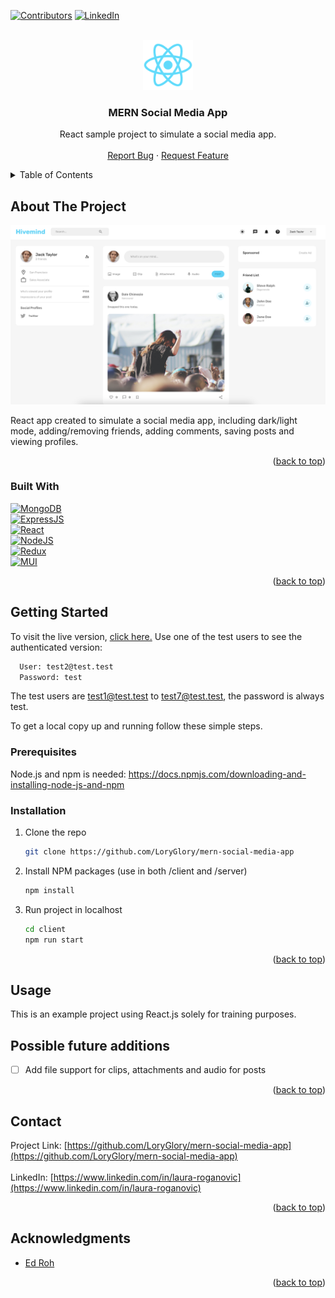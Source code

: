 <!-- Improved compatibility of back to top link: See: https://github.com/othneildrew/Best-README-Template/pull/73 -->
<a name="readme-top"></a>
<!--
*** Thanks for checking out the Best-README-Template. If you have a suggestion
*** that would make this better, please fork the repo and create a pull request
*** or simply open an issue with the tag "enhancement".
*** Don't forget to give the project a star!
*** Thanks again! Now go create something AMAZING! :D
-->



<!-- PROJECT SHIELDS -->
<!--
*** I'm using markdown "reference style" links for readability.
*** Reference links are enclosed in brackets [ ] instead of parentheses ( ).
*** See the bottom of this document for the declaration of the reference variables
*** for contributors-url, forks-url, etc. This is an optional, concise syntax you may use.
*** https://www.markdownguide.org/basic-syntax/#reference-style-links
-->
[![Contributors][contributors-shield]][contributors-url]
[![LinkedIn][linkedin-shield]][linkedin-url]


<!-- PROJECT LOGO -->
<br />
<div align="center">
  <a href="https://github.com/LoryGlory/mern-social-media-app">
    <img src="client/public/logo192.png" alt="Logo" width="80" height="80">
  </a>

<h3 align="center">MERN Social Media App</h3>

  <p align="center">
    React sample project to simulate a social media app.
    <br />
    <br />
    <a href="https://github.com/LoryGlory/mern-social-media-app">Report Bug</a>
    ·
    <a href="https://github.com/LoryGlory/mern-social-media-app">Request Feature</a>
  </p>
</div>



<!-- TABLE OF CONTENTS -->
<details>
  <summary>Table of Contents</summary>
  <ol>
    <li>
      <a href="#about-the-project">About The Project</a>
      <ul>
        <li><a href="#built-with">Built With</a></li>
      </ul>
    </li>
    <li>
      <a href="#getting-started">Getting Started</a>
      <ul>
        <li><a href="#prerequisites">Prerequisites</a></li>
        <li><a href="#installation">Installation</a></li>
      </ul>
    </li>
    <li><a href="#usage">Usage</a></li> 
    <li><a href="#contact">Contact</a></li>
    <li><a href="#acknowledgments">Acknowledgments</a></li>
  </ol>
</details>



<!-- ABOUT THE PROJECT -->

## About The Project

[![Product Name Screen Shot][product-screenshot]](https://mern-social-media-app-xvus.vercel.app/)

React app created to simulate a social media app, including dark/light mode, adding/removing friends, adding comments, saving posts and viewing profiles.

<p align="right">(<a href="#readme-top">back to top</a>)</p>

### Built With

[![MongoDB][MongoDB]][React-url]
<br/>
[![ExpressJS][ExpressJS]][ExpressJS-url]
<br/>
[![React][React.js]][React-url]
<br/>
[![NodeJS][NodeJS]][NodeJS-url]
<br/>
[![Redux][Redux]][Redux-url]
<br/>
[![MUI][MUI]][MUI-url]


<p align="right">(<a href="#readme-top">back to top</a>)</p>



<!-- GETTING STARTED -->

## Getting Started

To visit the live version, <a href="https://mern-social-media-app-xvus.vercel.app">click here.</a>
Use one of the test users to see the authenticated version:
 ```sh
   User: test2@test.test
   Password: test
   ```
The test users are test1@test.test to test7@test.test, the password is always test.

To get a local copy up and running follow these simple steps.

### Prerequisites

Node.js and npm is needed:
[https://docs.npmjs.com/downloading-and-installing-node-js-and-npm
](https://docs.npmjs.com/downloading-and-installing-node-js-and-npm
)

### Installation

1. Clone the repo
   ```sh
   git clone https://github.com/LoryGlory/mern-social-media-app
   ```
2. Install NPM packages (use in both /client and /server)
   ```sh
   npm install
   ```
3. Run project in localhost
   ```sh
   cd client
   npm run start
   ```

<p align="right">(<a href="#readme-top">back to top</a>)</p>



<!-- USAGE EXAMPLES -->

## Usage

This is an example project using React.js solely for training purposes.

<!-- Possible additions -->

## Possible future additions
 
- [ ] Add file support for clips, attachments and audio for posts
 
<p align="right">(<a href="#readme-top">back to top</a>)</p>


<!-- CONTACT -->

## Contact

Project Link: [https://github.com/LoryGlory/mern-social-media-app](https://github.com/LoryGlory/mern-social-media-app)
<br/><br/>
LinkedIn: [https://www.linkedin.com/in/laura-roganovic](https://www.linkedin.com/in/laura-roganovic)
<p align="right">(<a href="#readme-top">back to top</a>)</p>


<!-- ACKNOWLEDGMENTS -->

## Acknowledgments

* []() [Ed Roh](https://github.com/ed-roh) 

<p align="right">(<a href="#readme-top">back to top</a>)</p>

<!-- MARKDOWN LINKS & IMAGES -->
<!-- https://www.markdownguide.org/basic-syntax/#reference-style-links -->

[contributors-shield]: https://img.shields.io/github/contributors/LoryGlory/mern-social-media-app.svg?style=for-the-badge

[contributors-url]: https://github.com/LoryGlory/mern-social-media-app/graphs/contributors

[forks-shield]: https://img.shields.io/github/forks/LoryGlory/mern-social-media-app.svg?style=for-the-badge

[forks-url]: https://github.com/LoryGlory/mern-social-media-app/network/members

[stars-shield]: https://img.shields.io/github/stars/LoryGlory/mern-social-media-app.svg?style=for-the-badge

[stars-url]: https://github.com/LoryGlory/mern-social-media-app/stargazers

[issues-shield]: https://img.shields.io/github/issues/LoryGlory/mern-social-media-app.svg?style=for-the-badge

[issues-url]: https://github.com/LoryGlory/mern-social-media-app

[license-shield]: https://img.shields.io/github/license/LoryGlory/mern-social-media-app.svg?style=for-the-badge

[license-url]: https://github.com/LoryGlory/mern-social-media-app/blob/master/LICENSE.txt

[linkedin-shield]: https://img.shields.io/badge/-LinkedIn-black.svg?style=for-the-badge&logo=linkedin&colorB=555

[linkedin-url]: https://www.linkedin.com/in/laura-roganovic/

[product-screenshot]: client/public/screenshot.png

[Next.js]: https://img.shields.io/badge/next.js-000000?style=for-the-badge&logo=nextdotjs&logoColor=white

[Next-url]: https://nextjs.org/

[React.js]: https://img.shields.io/badge/React-20232A?style=for-the-badge&logo=react&logoColor=61DAFB

[React-url]: https://reactjs.org/

[Vue.js]: https://img.shields.io/badge/Vue.js-35495E?style=for-the-badge&logo=vuedotjs&logoColor=4FC08D

[Vue-url]: https://vuejs.org/

[Angular.io]: https://img.shields.io/badge/Angular-DD0031?style=for-the-badge&logo=angular&logoColor=white

[Angular-url]: https://angular.io/

[Svelte.dev]: https://img.shields.io/badge/Svelte-4A4A55?style=for-the-badge&logo=svelte&logoColor=FF3E00

[Svelte-url]: https://svelte.dev/

[Laravel.com]: https://img.shields.io/badge/Laravel-FF2D20?style=for-the-badge&logo=laravel&logoColor=white

[Laravel-url]: https://laravel.com

[Bootstrap.com]: https://img.shields.io/badge/Bootstrap-563D7C?style=for-the-badge&logo=bootstrap&logoColor=white

[Bootstrap-url]: https://getbootstrap.com

[JQuery.com]: https://img.shields.io/badge/jQuery-0769AD?style=for-the-badge&logo=jquery&logoColor=white

[JQuery-url]: https://jquery.com

[Firebase]: https://img.shields.io/badge/Firebase-039BE5?style=for-the-badge&logo=Firebase&logoColor=white

[Firebase-url]: https://firebase.google.com/

[MongoDB]: https://img.shields.io/badge/MongoDB-4EA94B?style=for-the-badge&logo=mongodb&logoColor=white

[MongoDB-url]: https://www.mongodb.com/

[ExpressJS]: https://img.shields.io/badge/Express.js-404D59?style=for-the-badge&logo=express&logoColor=white

[ExpressJS-url]: https://www.mongodb.com/

[NodeJS]: https://img.shields.io/badge/Node.js-43853D?style=for-the-badge&logo=node.js&logoColor=white

[NodeJS-url]: https://nodejs.org/en

[Redux]: https://img.shields.io/badge/Redux-593D88?style=for-the-badge&logo=redux&logoColor=white

[Redux-url]: https://redux.js.org/

[MUI]: https://img.shields.io/badge/MUI-%230081CB.svg?style=for-the-badge&logo=mui&logoColor=white

[MUI-url]: https://mui.com/
